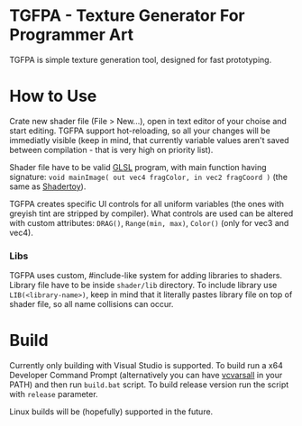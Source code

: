 # TGFPA - Texture Generator For Programmer Art

TGFPA is simple texture generation tool, designed for fast prototyping.

How to Use
==========

Crate new shader file (File > New...), open in text editor of your choise and start editing. TGFPA support hot-reloading, so all your changes will be immediatly visible (keep in mind, that currently variable values aren't saved between compilation - that is very high on priority list). 

Shader file have to be valid [GLSL](https://www.khronos.org/opengl/wiki/Core_Language_(GLSL)) program, with main function having signature: `void mainImage( out vec4 fragColor, in vec2 fragCoord )` (the same as [Shadertoy](https://www.shadertoy.com/)). 

TGFPA creates specific UI controls for all uniform variables (the ones with greyish tint are stripped by compiler). What controls are used can be altered with custom attributes: `DRAG()`, `Range(min, max)`, `Color()` (only for vec3 and vec4).

### Libs
TGFPA uses custom, #include-like system for adding libraries to shaders. Library file have to be inside `shader/lib` directory. To include library use `LIB(<library-name>)`, keep in mind that it literally pastes library file on top of shader file, so all name collisions can occur. 

Build
=====
Currently only building with Visual Studio is supported. To build run a x64 Developer Command Prompt (alternatively you can have [vcvarsall](https://docs.microsoft.com/en-us/cpp/build/building-on-the-command-line?view=msvc-160#developer_command_file_locations) in your PATH) and then run `build.bat` script. To build release version run the script with `release` parameter.

Linux builds will be (hopefully) supported in the future.

